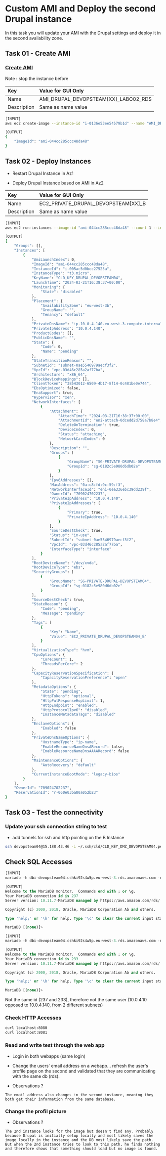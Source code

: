# Custom AMI and Deploy the second Drupal instance

In this task you will update your AMI with the Drupal settings and deploy it in the second availability zone.

## Task 01 - Create AMI

### [Create AMI](https://awscli.amazonaws.com/v2/documentation/api/latest/reference/ec2/create-image.html)

Note : stop the instance before

|Key|Value for GUI Only|
|:--|:--|
|Name|AMI_DRUPAL_DEVOPSTEAM[XX]_LABO02_RDS|
|Description|Same as name value|

```bash
[INPUT]
aws ec2 create-image --instance-id "i-0136e53ee54579b1d" --name "AMI_DRUPAL_DEVOPSTEAM04_LABO02_RDS" --description "AMI_DRUPAL_DEVOPSTEAM04_LABO02_RDS" --tag-specifications "ResourceType=image,Tags=[{Key=Name,Value=AMI_DRUPAL_DEVOPSTEAM04_LABO02_RDS}]"

[OUTPUT]
{
    "ImageId": "ami-044cc285ccc48da48"
}
```

## Task 02 - Deploy Instances

* Restart Drupal Instance in Az1

* Deploy Drupal Instance based on AMI in Az2

|Key|Value for GUI Only|
|:--|:--|
|Name|EC2_PRIVATE_DRUPAL_DEVOPSTEAM[XX]_B|
|Description|Same as name value|

```bash
[INPUT]
aws ec2 run-instances --image-id "ami-044cc285ccc48da48" --count 1 --instance-type "t3.micro" --key-name "CLD_KEY_DRUPAL_DEVOPSTEAM04" --security-group-ids "sg-0182c5e980d6db02e" --subnet-id "subnet-0ae5546979aecf3f2" --private-ip-address "10.0.4.140" --block-device-mappings '{\"DeviceName\":\"/dev/xvda\",\"Ebs\":{\"VolumeSize\":10,\"VolumeType\":\"gp3\"}}' --tag-specifications "ResourceType=instance,Tags=[{Key=Name,Value=EC2_PRIVATE_DRUPAL_DEVOPSTEAM04_B}]"

[OUTPUT]
{
    "Groups": [],
    "Instances": [
        {
            "AmiLaunchIndex": 0,
            "ImageId": "ami-044cc285ccc48da48",
            "InstanceId": "i-005ac5d0bcc27525a",
            "InstanceType": "t3.micro",
            "KeyName": "CLD_KEY_DRUPAL_DEVOPSTEAM04",
            "LaunchTime": "2024-03-21T16:38:37+00:00",
            "Monitoring": {
                "State": "disabled"
            },
            "Placement": {
                "AvailabilityZone": "eu-west-3b",
                "GroupName": "",
                "Tenancy": "default"
            },
            "PrivateDnsName": "ip-10-0-4-140.eu-west-3.compute.internal",
            "PrivateIpAddress": "10.0.4.140",
            "ProductCodes": [],
            "PublicDnsName": "",
            "State": {
                "Code": 0,
                "Name": "pending"
            },
            "StateTransitionReason": "",
            "SubnetId": "subnet-0ae5546979aecf3f2",
            "VpcId": "vpc-03d46c285a2af77ba",
            "Architecture": "x86_64",
            "BlockDeviceMappings": [],
            "ClientToken": "38543012-6509-4b17-8f14-0c481be0e744",
            "EbsOptimized": false,
            "EnaSupport": true,
            "Hypervisor": "xen",
            "NetworkInterfaces": [
                {
                    "Attachment": {
                        "AttachTime": "2024-03-21T16:38:37+00:00",
                        "AttachmentId": "eni-attach-0dcedd2d758a7b8e4",
                        "DeleteOnTermination": true,
                        "DeviceIndex": 0,
                        "Status": "attaching",
                        "NetworkCardIndex": 0
                    },
                    "Description": "",
                    "Groups": [
                        {
                            "GroupName": "SG-PRIVATE-DRUPAL-DEVOPSTEAM04",
                            "GroupId": "sg-0182c5e980d6db02e"
                        }
                    ],
                    "Ipv6Addresses": [],
                    "MacAddress": "0a:c8:fd:9c:59:f3",
                    "NetworkInterfaceId": "eni-0ea336ebc39dd239f",
                    "OwnerId": "709024702237",
                    "PrivateIpAddress": "10.0.4.140",
                    "PrivateIpAddresses": [
                        {
                            "Primary": true,
                            "PrivateIpAddress": "10.0.4.140"
                        }
                    ],
                    "SourceDestCheck": true,
                    "Status": "in-use",
                    "SubnetId": "subnet-0ae5546979aecf3f2",
                    "VpcId": "vpc-03d46c285a2af77ba",
                    "InterfaceType": "interface"
                }
            ],
            "RootDeviceName": "/dev/xvda",
            "RootDeviceType": "ebs",
            "SecurityGroups": [
                {
                    "GroupName": "SG-PRIVATE-DRUPAL-DEVOPSTEAM04",
                    "GroupId": "sg-0182c5e980d6db02e"
                }
            ],
            "SourceDestCheck": true,
            "StateReason": {
                "Code": "pending",
                "Message": "pending"
            },
            "Tags": [
                {
                    "Key": "Name",
                    "Value": "EC2_PRIVATE_DRUPAL_DEVOPSTEAM04_B"
                }
            ],
            "VirtualizationType": "hvm",
            "CpuOptions": {
                "CoreCount": 1,
                "ThreadsPerCore": 2
            },
            "CapacityReservationSpecification": {
                "CapacityReservationPreference": "open"
            },
            "MetadataOptions": {
                "State": "pending",
                "HttpTokens": "optional",
                "HttpPutResponseHopLimit": 1,
                "HttpEndpoint": "enabled",
                "HttpProtocolIpv6": "disabled",
                "InstanceMetadataTags": "disabled"
            },
            "EnclaveOptions": {
                "Enabled": false
            },
            "PrivateDnsNameOptions": {
                "HostnameType": "ip-name",
                "EnableResourceNameDnsARecord": false,
                "EnableResourceNameDnsAAAARecord": false
            },
            "MaintenanceOptions": {
                "AutoRecovery": "default"
            },
            "CurrentInstanceBootMode": "legacy-bios"
        }
    ],
    "OwnerId": "709024702237",
    "ReservationId": "r-060e03ba80a052b23"
}
```

## Task 03 - Test the connectivity

### Update your ssh connection string to test

* add tunnels for ssh and http pointing on the B Instance

```bash
ssh devopsteam04@15.188.43.46 -i ~/.ssh/cld/CLD_KEY_DMZ_DEVOPSTEAM04.pem -L 2222:10.0.4.10:22 -L 8080:10.0.4.10:8080 -L 2223:10.0.4.140:22 -L 8081:10.0.4.140:8080
```

## Check SQL Accesses

```sql
[INPUT]
mariadb -h dbi-devopsteam04.cshki92s4w5p.eu-west-3.rds.amazonaws.com -u bn_drupal -p

[OUTPUT]
Welcome to the MariaDB monitor.  Commands end with ; or \g.
Your MariaDB connection id is 237
Server version: 10.11.7-MariaDB managed by https://aws.amazon.com/rds/

Copyright (c) 2000, 2018, Oracle, MariaDB Corporation Ab and others.

Type 'help;' or '\h' for help. Type '\c' to clear the current input statement.

MariaDB [(none)]>
```

```sql
[INPUT]
mariadb -h dbi-devopsteam04.cshki92s4w5p.eu-west-3.rds.amazonaws.com -u bn_drupal -p

[OUTPUT]
Welcome to the MariaDB monitor.  Commands end with ; or \g.
Your MariaDB connection id is 233
Server version: 10.11.7-MariaDB managed by https://aws.amazon.com/rds/

Copyright (c) 2000, 2018, Oracle, MariaDB Corporation Ab and others.

Type 'help;' or '\h' for help. Type '\c' to clear the current input statement.

MariaDB [(none)]>
```

Not the same id (237 and 233), therefore not the same user (10.0.4.10 opposed to 10.0.4.140, from 2 different subnets)

### Check HTTP Accesses

```bash
curl localhost:8080
curl localhost:8081
```

### Read and write test through the web app

* Login in both webapps (same login)

* Change the users' email address on a webapp... refresh the user's profile page on the second and validated that they are communicating with the same db (rds).

* Observations ?

```
The email address also changes in the second instance, meaning they both get their information from the same database.
```

### Change the profil picture

* Observations ?

```
The 2nd instance looks for the image but doesn't find any. Probably because Drupal is initially setup locally and most likely saves the image locally in the instance and the DB most likely save the path. But when the 2nd instance tries to look to this path, he finds nothing and therefore shows that something should load but no image is found.
```